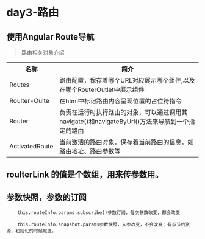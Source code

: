 # day3-路由

## 使用Angular Route导航
> 路由相关对象介绍
<table>       
    <tr>
        <th>名称</th>
        <th>简介</th>
    </tr>
    <tr>
         <td>Routes</td>
         <td>路由配置，保存着哪个URL对应展示哪个组件,以及在哪个RouterOutlet中展示组件</td>
    </tr>
    <tr>
         <td>Roulter-Oulte</td>
         <td>在html中标记路由内容呈现位置的占位符指令</td>
    </tr>
    <tr>
         <td>Router</td>
         <td>负责在运行时执行路由的对象，可以通过调用其navigate()和navigateByUrl()方法来导航到一个指定的路由</td>
    </tr>
    <tr>
         <td>ActivatedRoute</td>
         <td>当前激活的路由对象，保存着当前路由的信息，如路由地址、路由参数等</td>
    </tr>
</table>

## roulterLink 的值是个数组，用来传参数用。
## 参数快照，参数的订阅
```
    this.routeInfo.params.subscribe()参数订阅，每次参数改变，都会改变
    
    this.routeInfo.snapshot.params参数快照，入参改变，不会改变；有点节约资源，初始化的时候赋值。
```


